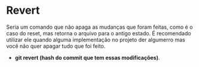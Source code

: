 # Revert

Seria um comando que não apaga as mudanças que foram feitas, como é o caso do reset, mas retorna o arquivo para o antigo estado. É recomendado utilizar ele quando alguma implementação no projeto der algumerro mas você não quer apagar tudo que foi feito.

- **git revert (hash do commit que tem essas modificações)**.
